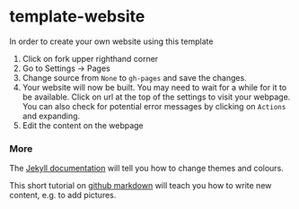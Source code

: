 # template-website

In order to create your own website using this template

1. Click on fork upper righthand corner
2. Go to Settings -> Pages
3. Change source from `None` to `gh-pages` and save the changes. 
4. Your website will now be built. You may need to wait for a while for it to be available. Click on url at the top of the settings to visit your webpage. You can also check for potential error messages by clicking on `Actions` and expanding.
5. Edit the content on the webpage

### More
The [Jekyll documentation](https://jekyllrb.com/docs/) will tell you how to change themes and colours.

This short tutorial on [github markdown](https://docs.github.com/en/get-started/writing-on-github/getting-started-with-writing-and-formatting-on-github/basic-writing-and-formatting-syntax) will teach you how to write new content, e.g. to add pictures.
